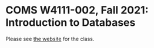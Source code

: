 # COMS W4111-002, Fall 2021: Introduction to Databases

Please see [the website](https://donald-f-ferguson.github.io/W4111F21/index.html) for the class.
